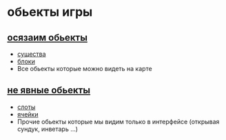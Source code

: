 # обьекты игры

## [осязаим обьекты](tangible.hpp)
- [существа](essence.hpp)
- [блоки](block.hpp)
- Все обьекты которые можно видеть на карте 
## [не явные обьекты](not__tangible.hpp)
- [слоты](slot.hpp)
- [ячейки](cell.hpp)
- Прочие обьекты которые мы видим только в интерфейсе (открывая сундук, инветарь ...)


